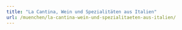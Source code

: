 ```yaml
---
title: "La Cantina, Wein und Spezialitäten aus Italien"
url: /muenchen/la-cantina-wein-und-spezialitaeten-aus-italien/
---
```

